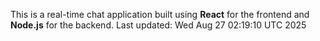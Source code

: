 This is a real-time chat application built using **React** for the frontend and **Node.js** for the backend.
Last updated: Wed Aug 27 02:19:10 UTC 2025
